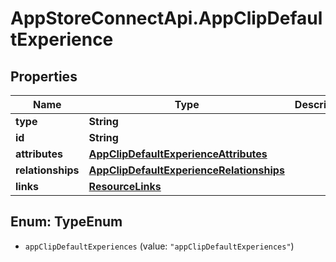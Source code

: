 # AppStoreConnectApi.AppClipDefaultExperience

## Properties

Name | Type | Description | Notes
------------ | ------------- | ------------- | -------------
**type** | **String** |  | 
**id** | **String** |  | 
**attributes** | [**AppClipDefaultExperienceAttributes**](AppClipDefaultExperienceAttributes.md) |  | [optional] 
**relationships** | [**AppClipDefaultExperienceRelationships**](AppClipDefaultExperienceRelationships.md) |  | [optional] 
**links** | [**ResourceLinks**](ResourceLinks.md) |  | [optional] 



## Enum: TypeEnum


* `appClipDefaultExperiences` (value: `"appClipDefaultExperiences"`)




